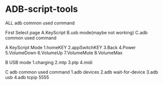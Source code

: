 # ADB-script-tools
ALL adb common used command

First Select page
A.KeyScript
B.usb mode(maybe not working)
C.adb common used command

A KeyScript Mode
1.homeKEY
2.appSwitchKEY
3.Back
4.Power
5.VolumeDown
6.VolumeUp
7.VolumeMute
8.VolumeMax

B USB mode
1.charging
2.mtp
3.ptp
4.midi

C adb common used command
1.adb devices
2.adb wait-for-device
3.adb usb
4.adb tcpip 5555
